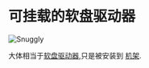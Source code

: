 # 可挂载的软盘驱动器

![Snuggly](oredict:oc:diskDriveMountable)

大体相当于[软盘驱动器](../block/diskDrive.md),只是被安装到 [机架](../block/rack.md).
